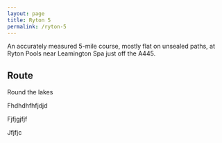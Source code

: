```yaml
---
layout: page
title: Ryton 5
permalink: /ryton-5
---
```


An accurately measured 5-mile course, mostly flat on unsealed paths, at Ryton Pools near Leamington Spa just off the A445.

## Route

Round the lakes

Fhdhdhfhfjdjd

Fjfjgjfjf



Jfjfjc
